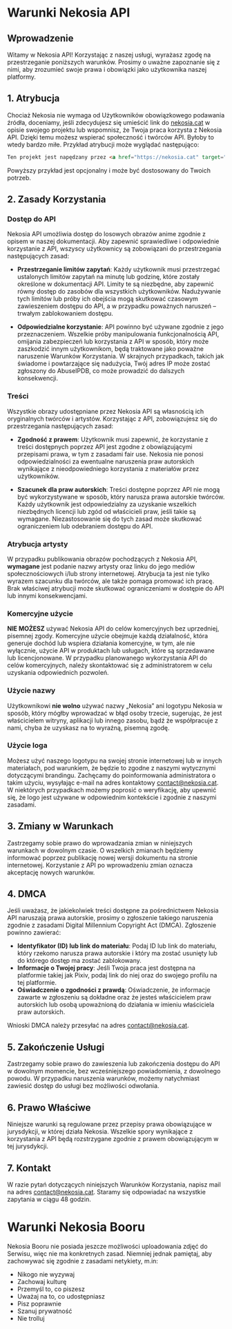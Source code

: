 [//]: # (Title: Terms of Service - Nekosia Docs)
[//]: # (Description: )
[//]: # (Tags: )
[//]: # (Canonical: tos)
[//]: # (Creation date: 2024-08-18)
[//]: # (Last update: 2024-08-18)
[//]: # (Contributors: Sefinek)

# Warunki Nekosia API

## Wprowadzenie
Witamy w Nekosia API! Korzystając z naszej usługi, wyrażasz zgodę na przestrzeganie poniższych warunków. Prosimy o uważne zapoznanie się z nimi, aby zrozumieć swoje prawa i obowiązki jako użytkownika naszej platformy.

## 1. Atrybucja
Chociaż Nekosia nie wymaga od Użytkowników obowiązkowego podawania źródła, doceniamy, jeśli zdecydujesz się umieścić link do [nekosia.cat](https://nekosia.cat) w opisie swojego projektu lub wspomnisz, że Twoja praca korzysta z Nekosia API.
Dzięki temu możesz wspierać społeczność i twórców API. Byłoby to wtedy bardzo miłe. Przykład atrybucji może wyglądać następująco:
```html
Ten projekt jest napędzany przez <a href="https://nekosia.cat" target="_blank" title="Enhance your projects with the magic of anime and a touch of feline charm meow~~! Discover why switching to Nekosia is the purrfect choice!">Nekosia API</a>.
```

Powyższy przykład jest opcjonalny i może być dostosowany do Twoich potrzeb.

## 2. Zasady Korzystania

### Dostęp do API

Nekosia API umożliwia dostęp do losowych obrazów anime zgodnie z opisem w naszej dokumentacji. Aby zapewnić sprawiedliwe i odpowiednie korzystanie z API, wszyscy użytkownicy są zobowiązani do przestrzegania następujących zasad:

- **Przestrzeganie limitów zapytań**: Każdy użytkownik musi przestrzegać ustalonych limitów zapytań na minutę lub godzinę, które zostały określone w dokumentacji API. Limity te są niezbędne, aby zapewnić równy dostęp do zasobów dla wszystkich użytkowników. Nadużywanie tych limitów lub próby ich obejścia mogą skutkować czasowym zawieszeniem dostępu do API, a w przypadku poważnych naruszeń – trwałym zablokowaniem dostępu.

- **Odpowiedzialne korzystanie**: API powinno być używane zgodnie z jego przeznaczeniem. Wszelkie próby manipulowania funkcjonalnością API, omijania zabezpieczeń lub korzystania z API w sposób, który może zaszkodzić innym użytkownikom, będą traktowane jako poważne naruszenie Warunków Korzystania. W skrajnych przypadkach, takich jak świadome i powtarzające się nadużycia, Twój adres IP może zostać zgłoszony do AbuseIPDB, co może prowadzić do dalszych konsekwencji.

### Treści

Wszystkie obrazy udostępniane przez Nekosia API są własnością ich oryginalnych twórców i artystów. Korzystając z API, zobowiązujesz się do przestrzegania następujących zasad:

- **Zgodność z prawem**: Użytkownik musi zapewnić, że korzystanie z treści dostępnych poprzez API jest zgodne z obowiązującymi przepisami prawa, w tym z zasadami fair use. Nekosia nie ponosi odpowiedzialności za ewentualne naruszenia praw autorskich wynikające z nieodpowiedniego korzystania z materiałów przez użytkowników.

- **Szacunek dla praw autorskich**: Treści dostępne poprzez API nie mogą być wykorzystywane w sposób, który narusza prawa autorskie twórców. Każdy użytkownik jest odpowiedzialny za uzyskanie wszelkich niezbędnych licencji lub zgód od właścicieli praw, jeśli takie są wymagane. Niezastosowanie się do tych zasad może skutkować ograniczeniem lub odebraniem dostępu do API.

### Atrybucja artysty

W przypadku publikowania obrazów pochodzących z Nekosia API, **wymagane** jest podanie nazwy artysty oraz linku do jego mediów społecznościowych i/lub strony internetowej. Atrybucja ta jest nie tylko wyrazem szacunku dla twórców, ale także pomaga promować ich pracę. Brak właściwej atrybucji może skutkować ograniczeniami w dostępie do API lub innymi konsekwencjami.

### Komercyjne użycie

**NIE MOŻESZ** używać Nekosia API do celów komercyjnych bez uprzedniej, pisemnej zgody. Komercyjne użycie obejmuje każdą działalność, która generuje dochód lub wspiera działania komercyjne, w tym, ale nie wyłącznie, użycie API w produktach lub usługach, które są sprzedawane lub licencjonowane. W przypadku planowanego wykorzystania API do celów komercyjnych, należy skontaktować się z administratorem w celu uzyskania odpowiednich pozwoleń.

### Użycie nazwy

Użytkownikowi **nie wolno** używać nazwy „Nekosia” ani logotypu Nekosia w sposób, który mógłby wprowadzać w błąd osoby trzecie, sugerując, że jest właścicielem witryny, aplikacji lub innego zasobu, bądź że współpracuje z nami, chyba że uzyskasz na to wyraźną, pisemną zgodę.

### Użycie loga

Możesz użyć naszego logotypu na swojej stronie internetowej lub w innych materiałach, pod warunkiem, że będzie to zgodne z naszymi wytycznymi dotyczącymi brandingu. Zachęcamy do poinformowania administratora o takim użyciu, wysyłając e-mail na adres kontaktowy [contact@nekosia.cat](mailto:contact@nekosia.cat). W niektórych przypadkach możemy poprosić o weryfikację, aby upewnić się, że logo jest używane w odpowiednim kontekście i zgodnie z naszymi zasadami.

## 3. Zmiany w Warunkach

Zastrzegamy sobie prawo do wprowadzania zmian w niniejszych warunkach w dowolnym czasie. O wszelkich zmianach będziemy informować poprzez publikację nowej wersji dokumentu na stronie internetowej. Korzystanie z API po wprowadzeniu zmian oznacza akceptację nowych warunków.

## 4. DMCA

Jeśli uważasz, że jakiekolwiek treści dostępne za pośrednictwem Nekosia API naruszają prawa autorskie, prosimy o zgłoszenie takiego naruszenia zgodnie z zasadami Digital Millennium Copyright Act (DMCA). Zgłoszenie powinno zawierać:

- **Identyfikator (ID) lub link do materiału**: Podaj ID lub link do materiału, który rzekomo narusza prawa autorskie i który ma zostać usunięty lub do którego dostęp ma zostać zablokowany.
- **Informacje o Twojej pracy**: Jeśli Twoja praca jest dostępna na platformie takiej jak Pixiv, podaj link do niej oraz do swojego profilu na tej platformie.
- **Oświadczenie o zgodności z prawdą**: Oświadczenie, że informacje zawarte w zgłoszeniu są dokładne oraz że jesteś właścicielem praw autorskich lub osobą upoważnioną do działania w imieniu właściciela praw autorskich.

Wnioski DMCA należy przesyłać na adres [contact@nekosia.cat](mailto:contact@nekosia.cat).

## 5. Zakończenie Usługi

Zastrzegamy sobie prawo do zawieszenia lub zakończenia dostępu do API w dowolnym momencie, bez wcześniejszego powiadomienia, z dowolnego powodu. W przypadku naruszenia warunków, możemy natychmiast zawiesić dostęp do usługi bez możliwości odwołania.

## 6. Prawo Właściwe

Niniejsze warunki są regulowane przez przepisy prawa obowiązujące w jurysdykcji, w której działa Nekosia. Wszelkie spory wynikające z korzystania z API będą rozstrzygane zgodnie z prawem obowiązującym w tej jurysdykcji.

## 7. Kontakt

W razie pytań dotyczących niniejszych Warunków Korzystania, napisz mail na adres [contact@nekosia.cat](mailto:contact@nekosia.cat). Staramy się odpowiadać na wszystkie zapytania w ciągu 48 godzin.


# Warunki Nekosia Booru
Nekosia Booru nie posiada jeszcze możliwości uploadowania zdjęć do Serwisu, więc nie ma konkretnych zasad.
Niemniej jednak pamiętaj, aby zachowywać się zgodnie z zasadami netykiety, m.in:
- Nikogo nie wyzywaj
- Zachowaj kulturę
- Przemyśl to, co piszesz
- Uważaj na to, co udostępniasz
- Pisz poprawnie
- Szanuj prywatność
- Nie trolluj